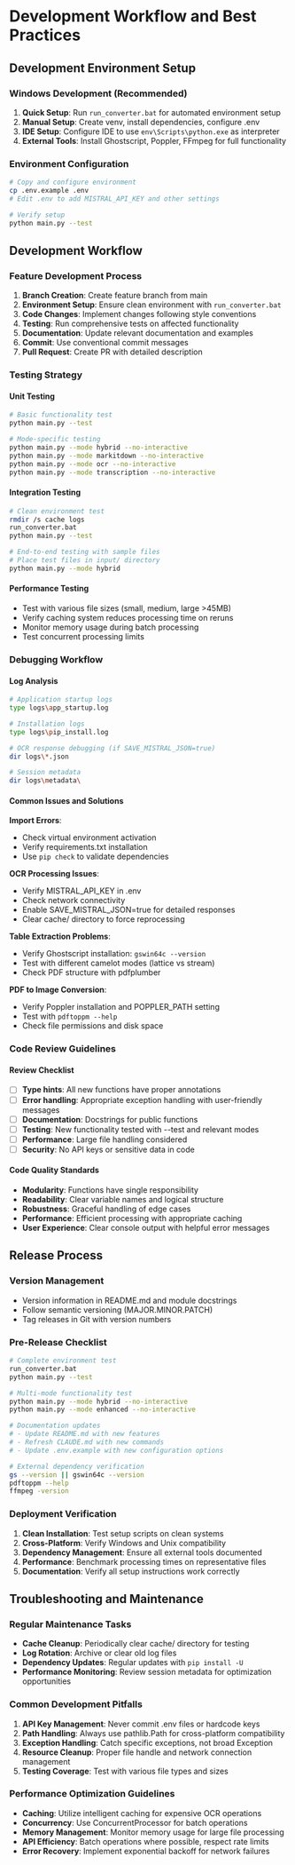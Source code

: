 # Development Workflow and Best Practices

## Development Environment Setup

### Windows Development (Recommended)
1. **Quick Setup**: Run `run_converter.bat` for automated environment setup
2. **Manual Setup**: Create venv, install dependencies, configure .env
3. **IDE Setup**: Configure IDE to use `env\Scripts\python.exe` as interpreter
4. **External Tools**: Install Ghostscript, Poppler, FFmpeg for full functionality

### Environment Configuration
```bash
# Copy and configure environment
cp .env.example .env
# Edit .env to add MISTRAL_API_KEY and other settings

# Verify setup
python main.py --test
```

## Development Workflow

### Feature Development Process
1. **Branch Creation**: Create feature branch from main
2. **Environment Setup**: Ensure clean environment with `run_converter.bat`
3. **Code Changes**: Implement changes following style conventions
4. **Testing**: Run comprehensive tests on affected functionality
5. **Documentation**: Update relevant documentation and examples
6. **Commit**: Use conventional commit messages
7. **Pull Request**: Create PR with detailed description

### Testing Strategy

#### Unit Testing
```bash
# Basic functionality test
python main.py --test

# Mode-specific testing
python main.py --mode hybrid --no-interactive
python main.py --mode markitdown --no-interactive
python main.py --mode ocr --no-interactive
python main.py --mode transcription --no-interactive
```

#### Integration Testing
```bash
# Clean environment test
rmdir /s cache logs
run_converter.bat
python main.py --test

# End-to-end testing with sample files
# Place test files in input/ directory
python main.py --mode hybrid
```

#### Performance Testing
- Test with various file sizes (small, medium, large >45MB)
- Verify caching system reduces processing time on reruns
- Monitor memory usage during batch processing
- Test concurrent processing limits

### Debugging Workflow

#### Log Analysis
```bash
# Application startup logs
type logs\app_startup.log

# Installation logs
type logs\pip_install.log

# OCR response debugging (if SAVE_MISTRAL_JSON=true)
dir logs\*.json

# Session metadata
dir logs\metadata\
```

#### Common Issues and Solutions

**Import Errors**:
- Check virtual environment activation
- Verify requirements.txt installation
- Use `pip check` to validate dependencies

**OCR Processing Issues**:
- Verify MISTRAL_API_KEY in .env
- Check network connectivity
- Enable SAVE_MISTRAL_JSON=true for detailed responses
- Clear cache/ directory to force reprocessing

**Table Extraction Problems**:
- Verify Ghostscript installation: `gswin64c --version`
- Test with different camelot modes (lattice vs stream)
- Check PDF structure with pdfplumber

**PDF to Image Conversion**:
- Verify Poppler installation and POPPLER_PATH setting
- Test with `pdftoppm --help`
- Check file permissions and disk space

### Code Review Guidelines

#### Review Checklist
- [ ] **Type hints**: All new functions have proper annotations
- [ ] **Error handling**: Appropriate exception handling with user-friendly messages
- [ ] **Documentation**: Docstrings for public functions
- [ ] **Testing**: New functionality tested with --test and relevant modes
- [ ] **Performance**: Large file handling considered
- [ ] **Security**: No API keys or sensitive data in code

#### Code Quality Standards
- **Modularity**: Functions have single responsibility
- **Readability**: Clear variable names and logical structure  
- **Robustness**: Graceful handling of edge cases
- **Performance**: Efficient processing with appropriate caching
- **User Experience**: Clear console output with helpful error messages

## Release Process

### Version Management
- Version information in README.md and module docstrings
- Follow semantic versioning (MAJOR.MINOR.PATCH)
- Tag releases in Git with version numbers

### Pre-Release Checklist
```bash
# Complete environment test
run_converter.bat
python main.py --test

# Multi-mode functionality test
python main.py --mode hybrid --no-interactive
python main.py --mode enhanced --no-interactive

# Documentation updates
# - Update README.md with new features
# - Refresh CLAUDE.md with new commands
# - Update .env.example with new configuration options

# External dependency verification
gs --version || gswin64c --version
pdftoppm --help
ffmpeg -version
```

### Deployment Verification
1. **Clean Installation**: Test setup scripts on clean systems
2. **Cross-Platform**: Verify Windows and Unix compatibility
3. **Dependency Management**: Ensure all external tools documented
4. **Performance**: Benchmark processing times on representative files
5. **Documentation**: Verify all setup instructions work correctly

## Troubleshooting and Maintenance

### Regular Maintenance Tasks
- **Cache Cleanup**: Periodically clear cache/ directory for testing
- **Log Rotation**: Archive or clear old log files  
- **Dependency Updates**: Regular updates with `pip install -U`
- **Performance Monitoring**: Review session metadata for optimization opportunities

### Common Development Pitfalls
1. **API Key Management**: Never commit .env files or hardcode keys
2. **Path Handling**: Always use pathlib.Path for cross-platform compatibility
3. **Exception Handling**: Catch specific exceptions, not broad Exception
4. **Resource Cleanup**: Proper file handle and network connection management
5. **Testing Coverage**: Test with various file types and sizes

### Performance Optimization Guidelines
- **Caching**: Utilize intelligent caching for expensive OCR operations
- **Concurrency**: Use ConcurrentProcessor for batch operations
- **Memory Management**: Monitor memory usage for large file processing
- **API Efficiency**: Batch operations where possible, respect rate limits
- **Error Recovery**: Implement exponential backoff for network failures